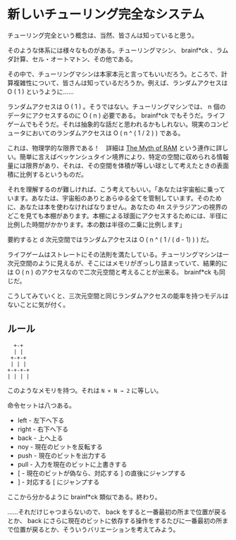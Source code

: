 # 新しいチューリング完全なシステム

チューリング完全という概念は、当然、皆さんは知っていると思う。

そのような体系には様々なものがある。チューリングマシン、 brainf\*ck 、ラムダ計算、セル・オートマトン、その他である。

その中で、チューリングマシンは本家本元と言ってもいいだろう。ところで、計算複雑性について、皆さんは知っているだろうか。例えば、ランダムアクセスは O ( 1 ) というように……

ランダムアクセスは O ( 1 ) 。そうではない。チューリングマシンでは、 n 個のデータにアクセスするのに O ( n ) 必要である。 brainf\*ck でもそうだ。ライフゲームでもそうだ。それは抽象的な話だと思われるかもしれない。現実のコンピュータにおいてのランダムアクセスは O ( n ^ ( 1 / 2 ) ) である。

これは、物理学的な限界である！　詳細は [The Myth of RAM](https://www.ilikebigbits.com/2014_04_21_myth_of_ram_1.html) という連作に詳しい。簡単に言えばベッケンシュタイン境界により、特定の空間に収められる情報量には限界があり、それは、その空間を体積が等しい球として考えたときの表面積に比例するというものだ。

それを理解するのが難しければ、こう考えてもいい。「あなたは宇宙船に乗っています。あなたは、宇宙船のありとあらゆる全てを管制しています。そのために、あなたは本を使わなければなりません。あなたの 4π ステラジアンの視界のどこを見ても本棚があります。本棚による球面にアクセスするためには、半径に比例した時間がかかります。本の数は半径の二乗に比例します」

要約すると d 次元空間ではランダムアクセスは O ( n ^ ( 1 / ( d - 1) ) ) だ。

ライフゲームはストレートにその法則を満たしている。チューリングマシンは一次元空間のように見えるが、そこにはメモリがぎっしり詰まっていて、結果的には O ( n ) のアクセスなので二次元空間と考えることが出来る。 brainf\*ck も同じだ。

こうしてみていくと、三次元空間と同じランダムアクセスの能率を持つモデルはないことに気が付く。

## ルール

```
  +-+
  | |
 +-+-+
 | | |
+-+-+-+
| | | |
```

このようなメモリを持つ。それは `N × N → 2` に等しい。

命令セットは八つある。

* left - 左下へ下る
* right - 右下へ下る
* back - 上へ上る
* noy - 現在のビットを反転する
* push - 現在のビットを出力する
* pull - 入力を現在のビットに上書きする
* [ - 現在のビットが偽なら、対応する ] の直後にジャンプする
* ] - 対応する [ にジャンプする

ここから分かるように brainf\*ck 類似である。終わり。

……それだけじゃつまらないので、 back をすると一番最初の所まで位置が戻るとか、 back にさらに現在のビットに依存する操作をするたびに一番最初の所まで位置が戻るとか、そういうバリエーションを考えてみよう。
